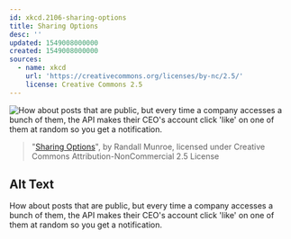 ```yaml
---
id: xkcd.2106-sharing-options
title: Sharing Options
desc: ''
updated: 1549008000000
created: 1549008000000
sources:
  - name: xkcd
    url: 'https://creativecommons.org/licenses/by-nc/2.5/'
    license: Creative Commons 2.5
---
```

![How about posts that are public, but every time a company accesses a bunch of them, the API makes their CEO's account click 'like' on one of them at random so you get a notification.](https://imgs.xkcd.com/comics/sharing_options.png)
> "[Sharing Options](https://xkcd.com/2106/)", by Randall Munroe, licensed under Creative Commons Attribution-NonCommercial 2.5 License

## Alt Text
How about posts that are public, but every time a company accesses a bunch of them, the API makes their CEO's account click 'like' on one of them at random so you get a notification.
